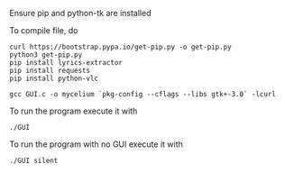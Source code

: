 Ensure pip and python-tk are installed

To compile file, do
```
curl https://bootstrap.pypa.io/get-pip.py -o get-pip.py
python3 get-pip.py
pip install lyrics-extractor
pip install requests
pip install python-vlc
```
```
gcc GUI.c -o mycelium `pkg-config --cflags --libs gtk+-3.0` -lcurl
```
To run the program execute it with 
```
./GUI
```
To run the program with no GUI execute it with
```
./GUI silent
```
